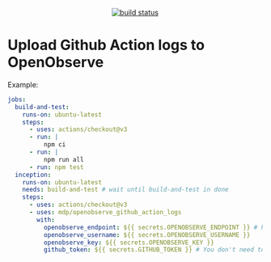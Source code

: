 <p align="center">
  <a href="https://github.com/mdp/openobserve_github_action_logs/actions"><img alt="build status" src="https://github.com/mdp/openobserve_github_action_logs/workflows/build-and-test/badge.svg"></a>
</p>

# Upload Github Action logs to OpenObserve


Example: 

```yaml
jobs:
  build-and-test:
    runs-on: ubuntu-latest
    steps:
      - uses: actions/checkout@v3
      - run: |
          npm ci
      - run: |
          npm run all
      - run: npm test
  inception:
    runs-on: ubuntu-latest
    needs: build-and-test # wait until build-and-test in done
    steps:
      - uses: actions/checkout@v3
      - uses: mdp/openobserve_github_action_logs
        with:
          openobserve_endpoint: ${{ secrets.OPENOBSERVE_ENDPOINT }} # https://api.openobserve.ai/api/[org]/[stream]/_json
          openobserve_username: ${{ secrets.OPENOBSERVE_USERNAME }}
          openobserve_key: ${{ secrets.OPENOBSERVE_KEY }}
          github_token: ${{ secrets.GITHUB_TOKEN }} # You don't need to set this in Secrets as it's included by default in workflows
```
